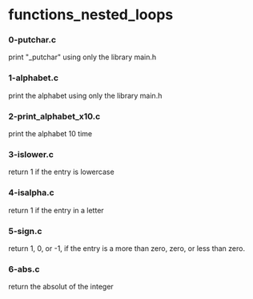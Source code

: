 # functions_nested_loops

### 0-putchar.c 
print "_putchar" using only the library main.h

### 1-alphabet.c 
print the alphabet using only the library main.h

### 2-print_alphabet_x10.c 
print the alphabet 10 time 

### 3-islower.c 
return 1 if the entry is lowercase

### 4-isalpha.c
return 1 if the entry in a letter

### 5-sign.c 
return 1, 0, or -1, if the entry is a more than zero, zero, or less than zero.

### 6-abs.c
return the absolut of the integer
